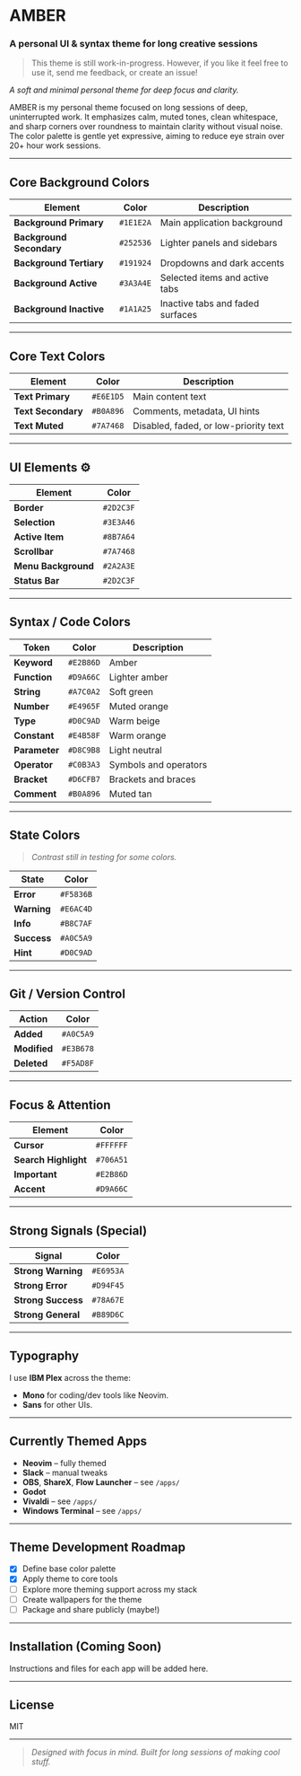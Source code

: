 # AMBER  
### A personal UI & syntax theme for long creative sessions

> This theme is still work-in-progress. However, if you like it feel free to use it, send me feedback, or create an issue! 

*A soft and minimal personal theme for deep focus and clarity.*

AMBER is my personal theme focused on long sessions of deep, uninterrupted work. It emphasizes calm, muted tones, clean whitespace, and sharp corners over roundness to maintain clarity without visual noise. The color palette is gentle yet expressive, aiming to reduce eye strain over 20+ hour work sessions.

---

## Core Background Colors

| Element | Color | Description |
|--------|--------|-------------|
| **Background Primary** | `#1E1E2A` | Main application background |
| **Background Secondary** | `#252536` | Lighter panels and sidebars |
| **Background Tertiary** | `#191924` | Dropdowns and dark accents |
| **Background Active** | `#3A3A4E` | Selected items and active tabs |
| **Background Inactive** | `#1A1A25` | Inactive tabs and faded surfaces |

---

## Core Text Colors

| Element | Color | Description |
|--------|--------|-------------|
| **Text Primary** | `#E6E1D5` | Main content text |
| **Text Secondary** | `#B0A896` | Comments, metadata, UI hints |
| **Text Muted** | `#7A7468` | Disabled, faded, or low-priority text |

---

## UI Elements ⚙️

| Element | Color |
|--------|--------|
| **Border** | `#2D2C3F` |
| **Selection** | `#3E3A46` |
| **Active Item** | `#8B7A64` |
| **Scrollbar** | `#7A7468` |
| **Menu Background** | `#2A2A3E` |
| **Status Bar** | `#2D2C3F` |

---

## Syntax / Code Colors 

| Token | Color | Description |
|--------|--------|-------------|
| **Keyword** | `#E2B86D` | Amber |
| **Function** | `#D9A66C` | Lighter amber |
| **String** | `#A7C0A2` | Soft green |
| **Number** | `#E4965F` | Muted orange |
| **Type** | `#D0C9AD` | Warm beige |
| **Constant** | `#E4B58F` | Warm orange |
| **Parameter** | `#D8C9B8` | Light neutral |
| **Operator** | `#C0B3A3` | Symbols and operators |
| **Bracket** | `#D6CFB7` | Brackets and braces |
| **Comment** | `#B0A896` | Muted tan |

---

## State Colors

> *Contrast still in testing for some colors.*

| State | Color |
|--------|--------|
| **Error** | `#F5836B` |
| **Warning** | `#E6AC4D` |
| **Info** | `#B8C7AF` |
| **Success** | `#A0C5A9` |
| **Hint** | `#D0C9AD` |

---

## Git / Version Control

| Action | Color |
|--------|--------|
| **Added** | `#A0C5A9` |
| **Modified** | `#E3B678` |
| **Deleted** | `#F5AD8F` |

---

## Focus & Attention

| Element | Color |
|--------|--------|
| **Cursor** | `#FFFFFF` |
| **Search Highlight** | `#706A51` |
| **Important** | `#E2B86D` |
| **Accent** | `#D9A66C` |

---

## Strong Signals (Special)

| Signal | Color |
|--------|--------|
| **Strong Warning** | `#E6953A` |
| **Strong Error** | `#D94F45` |
| **Strong Success** | `#78A67E` |
| **Strong General** | `#B89D6C` |

---

## Typography

I use **IBM Plex** across the theme:
- **Mono** for coding/dev tools like Neovim.
- **Sans** for other UIs.

---

## Currently Themed Apps

- **Neovim** – fully themed
- **Slack** – manual tweaks
- **OBS**, **ShareX**, **Flow Launcher** – see `/apps/`
- **Godot**
- **Vivaldi** – see `/apps/`
- **Windows Terminal** – see `/apps/`

---

## Theme Development Roadmap

- [x] Define base color palette
- [x] Apply theme to core tools
- [ ] Explore more theming support across my stack
- [ ] Create wallpapers for the theme
- [ ] Package and share publicly (maybe!)

---

## Installation (Coming Soon)
Instructions and files for each app will be added here.

---

## License
MIT

---

> _Designed with focus in mind. Built for long sessions of making cool stuff._
